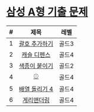 # [삼성 A형 기출 문제](https://www.acmicpc.net/workbook/view/2771)
|#|제목|레벨|
|:-:|:-:|:-:|
|1|[괄호 추가하기](https://www.acmicpc.net/problem/16637)|골드3|
|2|[캐슬 디펜스](https://www.acmicpc.net/problem/17135)|골드4|
|3|[색종이 붙이기](https://www.acmicpc.net/problem/17136)|골드2|
|4|[⚾](https://www.acmicpc.net/problem/17281)|골드4|
|5|[배열 돌리기 4](https://www.acmicpc.net/problem/17406)|골드4|
|6|[게리맨더링](https://www.acmicpc.net/problem/17471)|골드4|